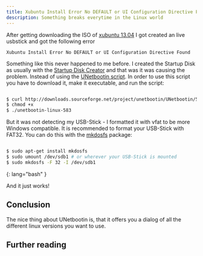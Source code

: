 ```yaml
---
title: Xubuntu Install Error No DEFAULT or UI Configuration Directive Found
description: Something breaks everytime in the Linux world
---
```


After getting downloading the ISO of [xubuntu 13.04](http://xubuntu.org/news/13-04-release/) I got created an live
usbstick and got the following error

    Xubuntu Install Error No DEFAULT or UI Configuration Directive Found


Something like this never happened to me before. I created the Startup Disk as usually with the
[Startup Disk Creator](https://apps.ubuntu.com/cat/applications/usb-creator-gtk/) and that was it was causing the
problem. Instead of using the [UNetbootin script](http://unetbootin.sourceforge.net/). In order to use this script you
have to download it, make it executable, and run the script:


```bash

$ curl http://downloads.sourceforge.net/project/unetbootin/UNetbootin/583/unetbootin-linux-583
$ chmod +x
$ ./unetbootin-linux-583

```


But it was not detecting my USB-Stick - I formatted it with vfat to be more Windows compatible. It is recommended to
format your USB-Stick with FAT32. You can do this with the [mkdosfs](http://en.wikipedia.org/wiki/Mkdosfs) package:


```bash

$ sudo apt-get install mkdosfs
$ sudo umount /dev/sdb1 # or wherever your USB-Stick is mounted
$ sudo mkdosfs -F 32 -I /dev/sdb1

```
{: lang="bash" }


And it just works!


## Conclusion

The nice thing about UNetbootin is, that it offers you a dialog of all the different linux versions you want to use.


## Further reading

